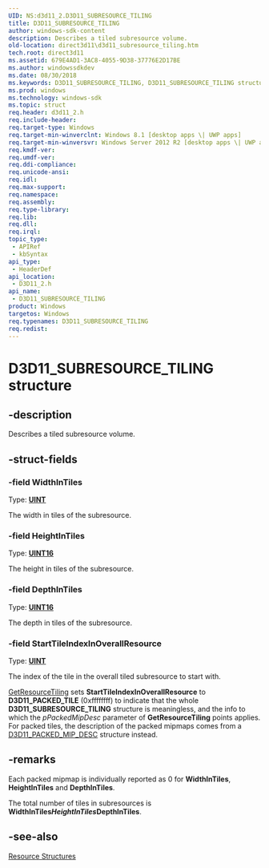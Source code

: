 ```yaml
---
UID: NS:d3d11_2.D3D11_SUBRESOURCE_TILING
title: D3D11_SUBRESOURCE_TILING
author: windows-sdk-content
description: Describes a tiled subresource volume.
old-location: direct3d11\d3d11_subresource_tiling.htm
tech.root: direct3d11
ms.assetid: 679E4AD1-3AC8-4055-9D38-37776E2D17BE
ms.author: windowssdkdev
ms.date: 08/30/2018
ms.keywords: D3D11_SUBRESOURCE_TILING, D3D11_SUBRESOURCE_TILING structure [Direct3D 11], d3d11_2/D3D11_SUBRESOURCE_TILING, direct3d11.d3d11_subresource_tiling
ms.prod: windows
ms.technology: windows-sdk
ms.topic: struct
req.header: d3d11_2.h
req.include-header: 
req.target-type: Windows
req.target-min-winverclnt: Windows 8.1 [desktop apps \| UWP apps]
req.target-min-winversvr: Windows Server 2012 R2 [desktop apps \| UWP apps]
req.kmdf-ver: 
req.umdf-ver: 
req.ddi-compliance: 
req.unicode-ansi: 
req.idl: 
req.max-support: 
req.namespace: 
req.assembly: 
req.type-library: 
req.lib: 
req.dll: 
req.irql: 
topic_type:
 - APIRef
 - kbSyntax
api_type:
 - HeaderDef
api_location:
 - D3D11_2.h
api_name:
 - D3D11_SUBRESOURCE_TILING
product: Windows
targetos: Windows
req.typenames: D3D11_SUBRESOURCE_TILING
req.redist: 
---
```


# D3D11_SUBRESOURCE_TILING structure


## -description


Describes a tiled subresource volume.


## -struct-fields




### -field WidthInTiles

Type: <b><a href="https://msdn.microsoft.com/en-us/library/Aa383751(v=VS.85).aspx">UINT</a></b>

The width in tiles of the subresource.


### -field HeightInTiles

Type: <b><a href="https://msdn.microsoft.com/en-us/library/Aa383751(v=VS.85).aspx">UINT16</a></b>

The height in tiles of the subresource.


### -field DepthInTiles

Type: <b><a href="https://msdn.microsoft.com/en-us/library/Aa383751(v=VS.85).aspx">UINT16</a></b>

The depth in tiles of the subresource.


### -field StartTileIndexInOverallResource

Type: <b><a href="https://msdn.microsoft.com/en-us/library/Aa383751(v=VS.85).aspx">UINT</a></b>

The index of the tile in the overall tiled subresource to start with. 


<a href="https://msdn.microsoft.com/en-us/library/Dn280497(v=VS.85).aspx">GetResourceTiling</a> sets <b>StartTileIndexInOverallResource</b> to <b>D3D11_PACKED_TILE</b> (0xffffffff) to indicate that the whole 
<b>D3D11_SUBRESOURCE_TILING</b> structure is meaningless, and the info to which the <i>pPackedMipDesc</i> parameter of <b>GetResourceTiling</b> points applies. For packed tiles, the description of the packed mipmaps comes from a <a href="https://msdn.microsoft.com/en-us/library/Dn280418(v=VS.85).aspx">D3D11_PACKED_MIP_DESC</a> structure instead.



## -remarks



Each packed mipmap is individually reported as 0 for <b>WidthInTiles</b>, <b>HeightInTiles</b> and <b>DepthInTiles</b>.


The total number of tiles in subresources is <b>WidthInTiles</b>*<b>HeightInTiles</b>*<b>DepthInTiles</b>. 




## -see-also




<a href="https://msdn.microsoft.com/en-us/library/Ff476173(v=VS.85).aspx">Resource Structures</a>
 

 

